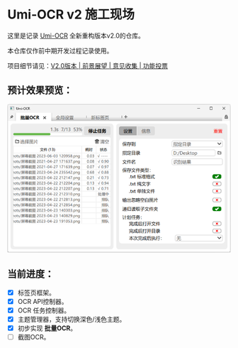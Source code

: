 # Umi-OCR v2 施工现场

这里是记录 [Umi-OCR](https://github.com/hiroi-sora/Umi-OCR) 全新重构版本v2.0的仓库。

本仓库仅作前中期开发过程记录使用。

项目细节请见：[V2.0版本 | 前景展望 | 意见收集 | 功能投票](https://github.com/hiroi-sora/Umi-OCR/issues/146)

## 预计效果预览：

![](docs/Preview1.png)

## 当前进度：

- [x] 标签页框架。
- [x] OCR API控制器。
- [x] OCR 任务控制器。
- [x] 主题管理器，支持切换深色/浅色主题。
- [x] 初步实现 **批量OCR**。
- [ ] 截图OCR。
